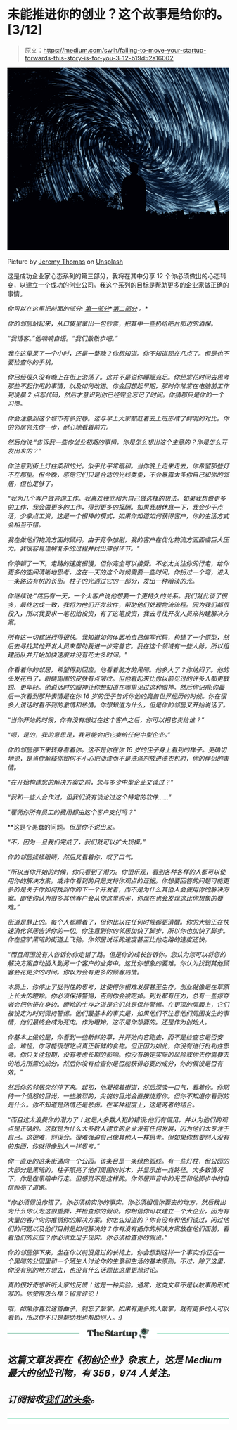 # 未能推进你的创业？这个故事是给你的。[3/12]

> 原文：<https://medium.com/swlh/failing-to-move-your-startup-forwards-this-story-is-for-you-3-12-b19d52a16002>

![](img/baac468f7d8910559303771d5dd22e62.png)

Picture by [Jeremy Thomas](https://unsplash.com/photos/rMmibFe4czY?utm_source=unsplash&utm_medium=referral&utm_content=creditCopyText) on [Unsplash](https://unsplash.com/search/photos/mindset?utm_source=unsplash&utm_medium=referral&utm_content=creditCopyText)

这是成功企业家心态系列的第三部分，我将在其中分享 12 个你必须做出的心态转变，以建立一个成功的创业公司。我这个系列的目标是帮助更多的企业家做正确的事情。

*你可以在这里把前面的部分:* [*第一部分*](/swlh/driven-to-build-a-successful-business-heres-a-5-minute-story-for-you-fb1bb7f52dba)*[*第二部分*](/swlh/how-to-change-your-mindset-to-become-a-successful-entrepreneur-2-12-624915099cb4) *。**

*你的邻居站起来，从口袋里拿出一包钞票，把其中一些扔给吧台那边的酒保。*

*“我请客。”他喃喃自语。“我们散散步吧。”*

*我在这里呆了一个小时，还是一整晚？你想知道。你不知道现在几点了。但是也不要检查你的手机。*

*你已经很久没有晚上在街上游荡了。这并不是说你睡眠充足。你经常花时间去思考那些不起作用的事情，以及如何改进。你会回想起早期，那时你常常在电脑前工作到凌晨 2 点写代码，然后才意识到你已经完全忘记了时间。你猜那只是你的一个习惯。*

*你会注意到这个城市有多安静。这与早上大家都赶着去上班形成了鲜明的对比。你的邻居领先你一步，耐心地看着前方。*

*然后他说:“告诉我一些你创业初期的事情。你是怎么想出这个主意的？你是怎么开发出来的？”*

*你注意到街上灯柱柔和的光。似乎比平常暖和。当你晚上走来走去，你希望那些灯不在那里。但今晚，感觉它们只是合适的光线类型，不会暴露太多你自己和你的邻居，但也足够了。*

*“我为几个客户做咨询工作。我喜欢独立和为自己做选择的想法。如果我想做更多的工作，我会做更多的工作，得到更多的报酬。如果我想休息一下，我会少干点活，少拿点工资。这是一个很棒的模式，如果你知道如何获得客户，你的生活方式会相当不错。*

*我在做他们物流方面的顾问。由于竞争加剧，我的客户在优化物流方面面临巨大压力。我很容易理解复杂的过程并找出薄弱环节。"*

*你停顿了一下。走路的速度很慢，但你完全可以接受。不必太关注你的行走，给你更多的空间清晰地思考，这在一天的这个时候需要一些时间。你拐过一个弯，进入一条路边有树的长街。柱子的光透过它的一部分，发出一种暗淡的光。*

*你继续说:“然后有一天，一个大客户说他想要一个更持久的关系。我们就此谈了很多，最终达成一致，我将为他们开发软件，帮助他们处理物流流程。因为我们都很投入，所以我要求一笔初始投资，有了这笔投资，我去寻找开发人员来构建解决方案。*

*所有这一切都进行得很快。我知道如何体面地自己编写代码，构建了一个原型，然后去寻找其他开发人员来帮助我进一步完善它。我在这个领域有一些人脉，所以组建团队并开始加快速度并没有花太多时间。"*

*你看着你的邻居，希望得到回应。他看着前方的黑暗。他多大了？你纳闷了。他的头发花白了，眼睛周围的皮肤有点皱纹。但他看起来比你以前见过的许多人都更敏锐、更年轻。他说话时的眼神让你想知道在哪里见过这种眼神。然后你记得:你最后一次看到那种表情是在你 16 岁的侄子告诉你他的魔兽世界经历的时候。你在很多人说话时看不到的激情和热情。你想知道为什么，但是你的邻居又开始说话了。*

*“当你开始的时候，你有没有想过在这个客户之后，你可以把它卖给谁？”*

*“嗯，是的，我的意思是，我可能会把它卖给任何中型企业。”*

*你的邻居停下来转身看着你。这不是你在你 16 岁的侄子身上看到的样子。更确切地说，是当你解释你如何不小心把油漆而不是洗涤剂放进洗衣机时，你的伴侣的表情。*

*“在开始构建您的解决方案之前，您与多少中型企业交谈过？”*

*“我和一些人合作过，但我们没有谈论过这个特定的软件……”*

*"雇佣你所有员工的费用都由这个客户支付吗？"*

**这是个愚蠢的问题。*但是你不说出来。*

*“不，因为一旦我们完成了，我们就可以扩大规模。”*

*你的邻居揉揉眼睛，然后又看着你，叹了口气。*

*“所以当你开始的时候，你只看到了潜力。你很乐观，看到各种各样的人都可以使用你的解决方案。或许你看到的只是支持你观点的证据。你想要回答的问题可能更多的是关于你如何找到你的下一个开发者，而不是为什么其他人会使用你的解决方案。即使你认为很多其他客户会从你这里购买，你现在也会发现这比你想象的要难。”*

*街道是静止的。每个人都睡着了，但你比以往任何时候都更清醒。你的大脑正在快速消化邻居告诉你的一切。你注意到你的邻居加快了脚步，所以你也加快了脚步。你在空旷黑暗的街道上飞驰。你邻居说话的速度甚至比他走路的速度还快。*

*“而且周围没有人告诉你你走错了路。但是你的成长告诉你。您认为您可以将您的解决方案自动插入到另一个客户的业务中。这比你想象的要难。你认为找到其他顾客会花更少的时间。你以为会有更多的顾客热情。*

*本质上，你停止了批判性的思考，这使得你很难发展甚至生存。创业就像是在草原上长大的瞪羚。你必须保持警惕，否则你会被吃掉。到处都有压力，总有一些掠夺者会把你带在身边。瞪羚的生存之道是它们总是保持警惕。在更深的层面上，它们被设定为时刻保持警惕。他们最基本的事实是，如果他们不注意他们周围发生的事情，他们最终会成为死肉。作为瞪羚，这不是你想要的。还是作为创始人。*

*你基本上做的是，你看到一些新鲜的草，并开始向它跑去，而不是检查它是否安全。难怪，你可能很想吃点真正新鲜的食物。但正因为如此，你没有进行批判性思考。你只关注短期，没有考虑长期的影响。你没有确定实际的风险或你去你需要去的地方所需的成分。然后你没有检查你是否能获得必要的成分，你的假设是否有效。"*

*然后你的邻居突然停下来。起初，他凝视着街道，然后深吸一口气，看着你。你期待一个愤怒的目光，一些激烈的，尖锐的目光会直接烧穿你。但你不知道你看到的是什么。你不知道是热情还是悲伤。在某种程度上，这是两者的结合。*

*“而且这太浪费你的潜力了！这是大多数人犯的错误:他们有偏见，并认为他们的观点是正确的。这就是为什么大多数人建立的企业没有任何发展，因为他们太专注于自己。这很难，别误会。很难强迫自己像其他人一样思考。但如果你想要别人没有的东西，你就得像别人一样思考。”*

*你一直走的这条街通向一个公园。该条目是一条绿色弧线。有一些灯柱，但公园的大部分是黑暗的。柱子照亮了他们周围的树木，并显示出一点路径。大多数情况下，你是在黑暗中行走。但感觉不是这样的。你邻居声音中的光芒和他脚步中的自信照亮了道路。*

*“你必须假设你错了。你必须核实你的事实。你必须相信你要去的地方，然后找出为什么你认为这很重要，并检查你的假设。你相信你可以建立一个大企业，因为有大量的客户向你推销你的解决方案。你怎么知道的？你有没有和他们谈过，问过他们的问题以及他们目前是如何解决的？你有没有把你的解决方案放在他们面前，看看他们的反应？你必须立足于现实。你必须检查你的假设。”*

*你的邻居停下来，坐在你以前没见过的长椅上。你会想到这样一个事实:你正在一个黑暗的公园里和一个陌生人讨论你的生意和生活的基本原则。不过，除了这里，你没有别的地方想去，也没有什么话题比这里更想讨论。*

*真的很好奇想听听大家的反馈！这是一种实验。通常，这类文章不是以故事的形式写的。你觉得怎么样？留言评论！*

*哦，如果你喜欢这首曲子，别忘了鼓掌。如果有更多的人鼓掌，就有更多的人可以看到，所以你不只是帮助我也帮助别人。:)*

*[![](img/308a8d84fb9b2fab43d66c117fcc4bb4.png)](https://medium.com/swlh)*

## *这篇文章发表在《初创企业》杂志上，这是 Medium 最大的创业刊物，有 356，974 人关注。*

## *订阅接收[我们的头条](http://growthsupply.com/the-startup-newsletter/)。*

*[![](img/b0164736ea17a63403e660de5dedf91a.png)](https://medium.com/swlh)*